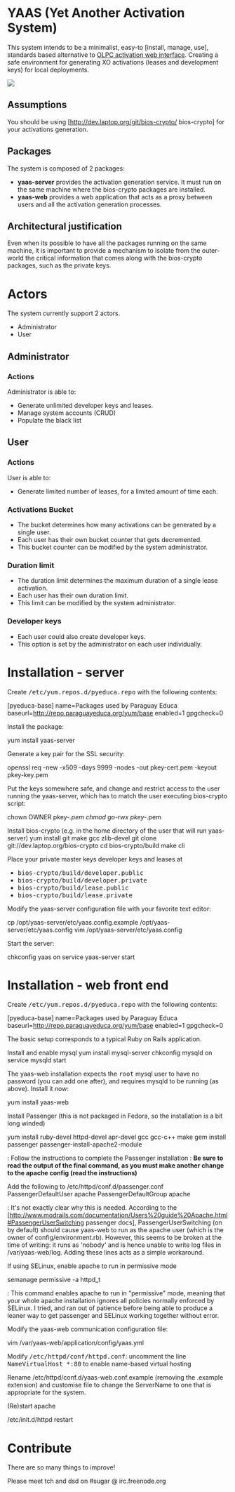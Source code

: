 # YAAS (Yet Another Activation System) #

This system intends to be a minimalist, easy-to [install, manage, use], standards based alternative to <a href="http://activation.laptop.org">OLPC activation web interface</a>. Creating a safe environment for generating XO activations (leases and development keys) for local deployments.

<img src="http://wiki.paraguayeduca.org/images/c/cc/Schema.png" />

## Assumptions

You should be using [http://dev.laptop.org/git/bios-crypto/ bios-crypto] for your activations generation.

## Packages
The system is composed of 2 packages:
* **yaas-server** provides the activation generation service. It must run on the same machine where the bios-crypto packages are installed.
* **yaas-web** provides a web application that acts as a proxy between users and all the activation generation processes.

## Architectural justification ##
Even when its possible to have all the packages running on the same machine, it is important to provide a mechanism to isolate from the outer-world the critical information that comes along with the bios-crypto packages, such as the private keys.

# Actors #
The system currently support 2 actors.

* Administrator
* User

## Administrator
### Actions
Administrator is able to:

* Generate unlimited developer keys and leases.
* Manage system accounts (CRUD)
* Populate the black list

## User
### Actions
User is able to:

* Generate limited number of leases, for a limited amount of time each.

### Activations Bucket
* The bucket determines how many activations can be generated by a single user.
* Each user has their own bucket counter that gets decremented.
* This bucket counter can be modified by the system administrator.

### Duration limit
* The duration limit determines the maximum duration of a single lease activation. 
* Each user has their own duration limit. 
* This limit can be modified by the system administrator.

### Developer keys
* Each user could also create developer keys.
* This option is set by the administrator on each user individually.

# Installation - server #

Create <tt>/etc/yum.repos.d/pyeduca.repo</tt> with the following contents:

  [pyeduca-base]
  name=Packages used by Paraguay Educa
  baseurl=http://repo.paraguayeduca.org/yum/base
  enabled=1
  gpgcheck=0

Install the package:

  yum install yaas-server

Generate a key pair for the SSL security:

  openssl req -new -x509 -days 9999 -nodes -out pkey-cert.pem -keyout pkey-key.pem

Put the keys somewhere safe, and change and restrict access to the user running the yaas-server, which has to match the user executing bios-crypto script:

  chown OWNER pkey-*.pem
  chmod go-rwx pkey-*.pem

Install bios-crypto (e.g. in the home directory of the user that will run yaas-server)
 yum install git make gcc zlib-devel
 git clone git://dev.laptop.org/bios-crypto
 cd bios-crypto/build
 make cli

Place your private master keys developer keys and leases at
* <tt>bios-crypto/build/developer.public</tt>
* <tt>bios-crypto/build/developer.private</tt>
* <tt>bios-crypto/build/lease.public</tt>
* <tt>bios-crypto/build/lease.private</tt>

Modify the yaas-server configuration file with your favorite text editor:

  cp /opt/yaas-server/etc/yaas.config.example /opt/yaas-server/etc/yaas.config
  vim /opt/yaas-server/etc/yaas.config

Start the server:

 chkconfig yaas on
 service yaas-server start

# Installation - web front end #

Create <tt>/etc/yum.repos.d/pyeduca.repo</tt> with the following contents:

  [pyeduca-base]
  name=Packages used by Paraguay Educa
  baseurl=http://repo.paraguayeduca.org/yum/base
  enabled=1
  gpgcheck=0

The basic setup corresponds to a typical Ruby on Rails application.

Install and enable mysql
 yum install mysql-server
 chkconfig mysqld on
 service mysqld start

The yaas-web installation expects the <tt>root</tt> mysql user to have no password (you can add one after), and requires mysqld to be running (as above). Install it now:

 yum install yaas-web

Install Passenger (this is not packaged in Fedora, so the installation is a bit long winded)

 yum install ruby-devel httpd-devel apr-devel gcc gcc-c++ make
 gem install passenger
 passenger-install-apache2-module

: Follow the instructions to complete the Passenger installation
: <b>Be sure to read the output of the final command, as you must make another change to the apache config (read the instructions)</b>

Add the following to /etc/httpd/conf.d/passenger.conf
 PassengerDefaultUser apache
 PassengerDefaultGroup apache

: It's not exactly clear why this is needed. According to the [http://www.modrails.com/documentation/Users%20guide%20Apache.html#PassengerUserSwitching passenger docs], PassengerUserSwitching (on by default) should cause yaas-web to run as the apache user (which is the owner of config/environment.rb). However, this seems to be broken at the time of writing: it runs as 'nobody' and is hence unable to write log files in /var/yaas-web/log. Adding these lines acts as a simple workaround.

If using SELinux, enable apache to run in permissive mode

 semanage permissive -a httpd_t

: This command enables apache to run in "permissive" mode, meaning that your whole apache installation ignores all policies normally enforced by SELinux. I tried, and ran out of patience before being able to produce a leaner way to get passenger and SELinux working together without error.

Modify the yaas-web communication configuration file:

  vim /var/yaas-web/application/config/yaas.yml

Modify <tt>/etc/httpd/conf/httpd.conf</tt>: uncomment the line <tt>NameVirtualHost *:80</tt> to enable name-based virtual hosting 

Rename /etc/httpd/conf.d/yaas-web.conf.example (removing the .example extension) and customise file to change the ServerName to one that is appropriate for the system.

(Re)start apache

 /etc/init.d/httpd restart

# Contribute #

There are so many things to improve!

Please meet tch and dsd on #sugar @ irc.freenode.org
